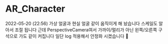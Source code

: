 # AR_Character

2022-05-20 (22:56) 
가상 얼굴과 현실 얼굴 같이 움직이게 해 놨습니다 
스케일도 알아서 조절 됩니다 
근데 PerspectiveCamera여서 가까이/멀리가 아닌 왼쪽/오른쪽 구석으로 가도 같이 커집니다 
일단 log 적용해서 안정화 시켰습니다 🤪
